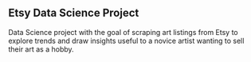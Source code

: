 ## Etsy Data Science Project

Data Science project with the goal of scraping art listings from Etsy to explore trends and draw insights useful to a novice artist wanting to sell their art as a hobby.
